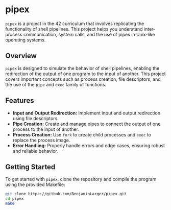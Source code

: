 # pipex

`pipex` is a project in the 42 curriculum that involves replicating the functionality of shell pipelines. This project helps you understand inter-process communication, system calls, and the use of pipes in Unix-like operating systems.

## Overview

`pipex` is designed to simulate the behavior of shell pipelines, enabling the redirection of the output of one program to the input of another. This project covers important concepts such as process creation, file descriptors, and the use of the `pipe` and `exec` family of functions.

## Features

- **Input and Output Redirection:** Implement input and output redirection using file descriptors.
- **Pipe Creation:** Create and manage pipes to connect the output of one process to the input of another.
- **Process Creation:** Use `fork` to create child processes and `exec` to replace the process image.
- **Error Handling:** Properly handle errors and edge cases, ensuring robust and reliable behavior.

## Getting Started

To get started with `pipex`, clone the repository and compile the program using the provided Makefile:

```bash
git clone https://github.com/BenjaminLarger/pipex.git
cd pipex
make
